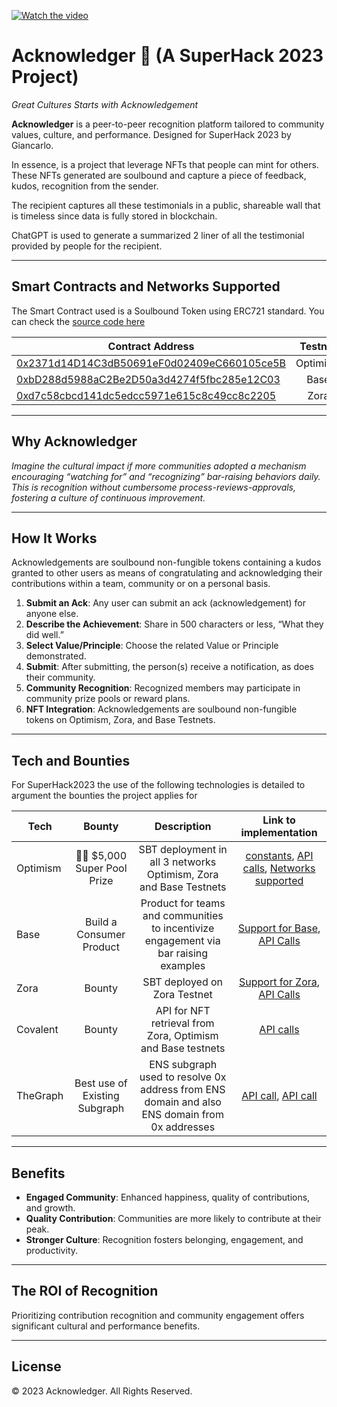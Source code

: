 [![Watch the video](https://i.ibb.co/k8j15Wf/Screenshot-2023-08-13-at-16-41-19.png)](https://youtu.be/CL6goPA32Ic)
# Acknowledger 🥳 (A SuperHack 2023 Project)

*Great Cultures Starts with Acknowledgement*

**Acknowledger** is a peer-to-peer recognition platform tailored to community values, culture, and performance. Designed for SuperHack 2023 by Giancarlo.

In essence, is a project that leverage NFTs that people can mint for others. These NFTs generated are soulbound and capture a piece of feedback, kudos, recognition from the sender.

The recipient captures all these testimonials in a public, shareable wall that is timeless since data is fully stored in blockchain.

ChatGPT is used to generate a summarized 2 liner of all the testimonial provided by people for the recipient.

---

## Smart Contracts and Networks Supported

The Smart Contract used is a Soulbound Token using ERC721 standard. You can check the [source code here](https://github.com/gianksp/acknowledger/blob/main/contracts/AcknowledgerERC721.sol)

| Contract Address         | Testnet |
|--------------|:-----:|
| [0x2371d14D14C3dB50691eF0d02409eC660105ce5B](https://testnets.opensea.io/assets/optimism-goerli/0x2371d14D14C3dB50691eF0d02409eC660105ce5B) |  Optimism |
| [0xbD288d5988aC2Be2D50a3d4274f5fbc285e12C03](https://testnets.opensea.io/assets/base-goerli/0xbD288d5988aC2Be2D50a3d4274f5fbc285e12C03)      |  Base |
| [0xd7c58cbcd141dc5edcc5971e615c8c49cc8c2205](https://testnet.zora.co/collect/zgor:0xd7c58cbcd141dc5edcc5971e615c8c49cc8c2205)      |  Zora |

---

## Why Acknowledger

*Imagine the cultural impact if more communities adopted a mechanism encouraging “watching for” and “recognizing” bar-raising behaviors daily. This is recognition without cumbersome process-reviews-approvals, fostering a culture of continuous improvement.*

---

## How It Works

Acknowledgements are soulbound non-fungible tokens containing a kudos granted to other users as means of congratulating and acknowledging their contributions within a team, community or on a personal basis.

1. **Submit an Ack**: Any user can submit an ack (acknowledgement) for anyone else.
2. **Describe the Achievement**: Share in 500 characters or less, “What they did well.”
3. **Select Value/Principle**: Choose the related Value or Principle demonstrated.
4. **Submit**: After submitting, the person(s) receive a notification, as does their community.
5. **Community Recognition**: Recognized members may participate in community prize pools or reward plans.
6. **NFT Integration**: Acknowledgements are soulbound non-fungible tokens on Optimism, Zora, and Base Testnets.
---

## Tech and Bounties

For SuperHack2023 the use of the following technologies is detailed to argument the bounties the project applies for

| Tech         | Bounty | Description | Link to implementation
|--------------|:-----:|:-----:|:-----:|
| Optimism |  🏊‍♀️ $5,000 Super Pool Prize | SBT deployment in all 3 networks Optimism, Zora and Base Testnets | [constants](https://github.com/gianksp/acknowledger/blob/main/app/constants.js#L5), [API calls](https://github.com/gianksp/acknowledger/blob/main/app/api/index.js), [Networks supported](https://github.com/gianksp/acknowledger/blob/main/app/constants.js#L17)
| Base     |  Build a Consumer Product | Product for teams and communities to incentivize engagement  via bar raising examples | [Support for Base](https://github.com/gianksp/acknowledger/blob/main/app/constants.js#L25), [API Calls](https://github.com/gianksp/acknowledger/blob/main/app/api/index.js#L17)
| Zora    |  Bounty | SBT deployed on Zora Testnet | [Support for Zora](https://github.com/gianksp/acknowledger/blob/main/app/constants.js#L31), [API Calls](https://github.com/gianksp/acknowledger/blob/main/app/api/index.js#L16)
| Covalent    |  Bounty | API for NFT retrieval from Zora, Optimism and Base testnets | [API calls](https://github.com/gianksp/acknowledger/blob/main/app/api/index.js#L14)
| TheGraph | Best use of Existing Subgraph | ENS subgraph used to resolve 0x address from ENS domain and also ENS domain from 0x addresses | [API call](https://github.com/gianksp/acknowledger/blob/main/app/api/index.js#L49), [API call](https://github.com/gianksp/acknowledger/blob/main/app/api/index.js#L80)


---


## Benefits

- **Engaged Community**: Enhanced happiness, quality of contributions, and growth.
- **Quality Contribution**: Communities are more likely to contribute at their peak.
- **Stronger Culture**: Recognition fosters belonging, engagement, and productivity.

---

## The ROI of Recognition

Prioritizing contribution recognition and community engagement offers significant cultural and performance benefits.

---


## License

© 2023 Acknowledger. All Rights Reserved.